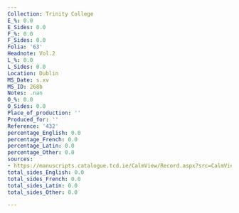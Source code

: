 ```yaml
---
Collection: Trinity College
E_%: 0.0
E_Sides: 0.0
F_%: 0.0
F_Sides: 0.0
Folia: '63'
Headnote: Vol.2
L_%: 0.0
L_Sides: 0.0
Location: Dublin
MS_Date: s.xv
MS_ID: 268b
Notes: .nan
O_%: 0.0
O_Sides: 0.0
Place_of_production: ''
Produced_for: ''
Reference: '432'
percentage_English: 0.0
percentage_French: 0.0
percentage_Latin: 0.0
percentage_Other: 0.0
sources:
- https://manuscripts.catalogue.tcd.ie/CalmView/Record.aspx?src=CalmView.Catalog&id=IE+TCD+MS+432
total_sides_English: 0.0
total_sides_French: 0.0
total_sides_Latin: 0.0
total_sides_Other: 0.0

---
```

